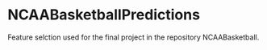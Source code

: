 # NCAABasketballPredictions
Feature selction used for the final project in the repository NCAABasketball.
